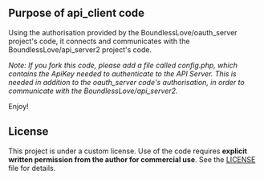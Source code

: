 ## Purpose of api_client code
Using the authorisation provided by the BoundlessLove/oauth_server project's code, it connects and communicates with the BoundlessLove/api_server2 project's code. 

*Note: If you fork this code, please add a file called config.php, which contains the ApiKey needed to authenticate to the API Server. This is needed in addition to the oauth_server code's authorisation, in order to communicate with the BoundlessLove/api_server2.*

Enjoy!
## License
This project is under a custom license. Use of the code requires **explicit written permission from the author for commercial use**. See the [LICENSE](./LICENSE) file for details.

